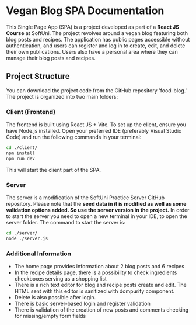 # Vegan Blog SPA Documentation

This Single Page App (SPA) is a project developed as part of a **React JS Course** at SoftUni. The project revolves around a vegan blog featuring both blog posts and recipes. The application has public pages accessible without authentication, and users can register and log in to create, edit, and delete their own publications. Users also have a personal area where they can manage their blog posts and recipes.

## Project Structure

You can download the project code from the GitHub repository 'food-blog.' The project is organized into two main folders:

### Client (Frontend)

The frontend is built using React JS + Vite. To set up the client, ensure you have Node.js installed. Open your preferred IDE (preferably Visual Studio Code) and run the following commands in your terminal:

```bash
cd ./client/
npm install
npm run dev
```
This will start the client part of the SPA.

### Server
The server is a modification of the SoftUni Practice Server GitHub repository. Please note that the **seed data in it is modified as well as some validation options added. So use the server version in the project.** In order to start the server you need to open a new terminal in your IDE, to open the server folder. The command to start the server is:
```bash
cd ./server/
node ./server.js
```
### Additional Information
- The home page provides information about 2 blog posts and 6 recipes
- In the recipe details page, there is a possibility to check ingredients checkboxes serving as a shopping list
- There is a rich text editor for blog and recipe posts create and edit. The HTML sent with this editor is sanitized with dompurify component.
- Delete is also possible after login.
- There is basic server-based login and register validation
- There is validation of the creation of new posts and comments checking for missing/empty form fields



